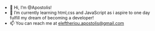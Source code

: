- 👋 Hi, I’m @Apostolis!
- 🌱 I’m currently learning html,css and JavaScript as i aspire to one day fulfill my dream of becoming a developer!
- 📫 You can reach me at eleftheriou.apostolis@gmail.com

<!---
Apostolos-Eleftheriou/Apostolos-Eleftheriou is a ✨ special ✨ repository because its `README.md` (this file) appears on your GitHub profile.
You can click the Preview link to take a look at your changes.
--->
